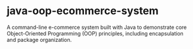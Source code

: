# java-oop-ecommerce-system
A command-line e-commerce system built with Java to demonstrate core Object-Oriented Programming (OOP) principles, including encapsulation and package organization.
